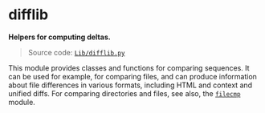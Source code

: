 # difflib

**Helpers for computing deltas.**

> Source code: [`Lib/difflib.py`](https://github.com/python/cpython/tree/3.12/Lib/difflib.py)

This module provides classes and functions for comparing sequences. It can be used for example, for comparing files, and can produce information about file differences in various formats, including HTML and context and unified diffs. For comparing directories and files, see also, the [`filecmp`](/modules/filecmp/) module.
